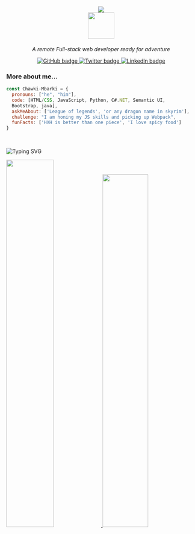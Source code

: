 <h1 align="center">
  <a href="https://git.io/typing-svg">
    <img src="https://readme-typing-svg.herokuapp.com/?lines=This+is+Chawki+Mbarki+;Nice+to+meet+you+%F0%9F%91%8B&center=true&size=30">
  </a>
  <br><img src="https://media.giphy.com/media/26Fxy3Iz1ari8oytO/giphy.gif" width="70">
</h1>
<p align="center"><em>A remote Full-stack web developer ready for adventure</em></p>
<p align="center">
  <a href="https://github.com/Chawki-Mbarki">
    <img src="https://img.shields.io/badge/GitHub-100000?style=for-the-badge&logo=github&logoColor=white" alt="GitHub badge" />
  </a>
  <a href="https://twitter.com/Chawki__Mbarki">
    <img src="https://img.shields.io/badge/Twitter-1DA1F2?style=for-the-badge&logo=twitter&logoColor=white" alt="Twitter badge" />
  </a>
  <a href="https://www.linkedin.com/in/chawki-mbarki-a77546202/">
    <img src="https://img.shields.io/badge/LinkedIn-0077B5?style=for-the-badge&logo=linkedin&logoColor=white" alt="LinkedIn badge" />
  </a>
</p>


### More about me...  

```javascript
const Chawki-Mbarki = {
  pronouns: ["he", "him"],
  code: [HTML/CSS, JavaScript, Python, C#.NET, Semantic UI,
  Bootstrap, java],
  askMeAbout: ['League of legends', 'or any dragon name in skyrim'],
  challenge: "I am honing my JS skills and picking up Webpack",
  funFacts: ['HXH is better than one piece', 'I love spicy food']
}
```
<br>

![Typing SVG](https://readme-typing-svg.herokuapp.com?font=DynaPuff&+Code&weight=60&size=15&pause=0&color=010405&vCenter=true&width=500&height=22&lines=learning+is+like+sailing+against+the+tide!)
<div>
    <a href="#">
        <img width="50%" src="https://github-readme-stats.vercel.app/api?username=Chawki-Mbarki&show_icons=true&theme=flag-india&bg_color=0000&count_private=true&hide_border=true">
    </a>
    <a href="#">
        <img width="49%" src="https://github-readme-streak-stats.herokuapp.com/?user=Chawki-Mbarki&theme=flag-india&background=0000&hide_border=true"
        >
    </a>
</div>
